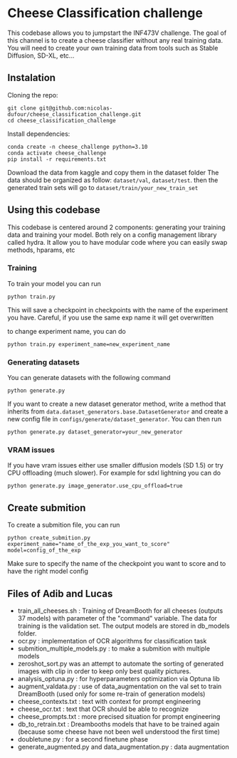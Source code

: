 # Cheese Classification challenge
This codebase allows you to jumpstart the INF473V challenge.
The goal of this channel is to create a cheese classifier without any real training data.
You will need to create your own training data from tools such as Stable Diffusion, SD-XL, etc...

## Instalation

Cloning the repo:
```
git clone git@github.com:nicolas-dufour/cheese_classification_challenge.git
cd cheese_classification_challenge
```
Install dependencies:
```
conda create -n cheese_challenge python=3.10
conda activate cheese_challenge
pip install -r requirements.txt
```

Download the data from kaggle and copy them in the dataset folder
The data should be organized as follow: ```dataset/val```, ```dataset/test```. then the generated train sets will go to ```dataset/train/your_new_train_set```

## Using this codebase
This codebase is centered around 2 components: generating your training data and training your model.
Both rely on a config management library called hydra. It allow you to have modular code where you can easily swap methods, hparams, etc

### Training

To train your model you can run 

```
python train.py
```

This will save a checkpoint in checkpoints with the name of the experiment you have. Careful, if you use the same exp name it will get overwritten

to change experiment name, you can do

```
python train.py experiment_name=new_experiment_name
```

### Generating datasets
You can generate datasets with the following command

```
python generate.py
```

If you want to create a new dataset generator method, write a method that inherits from `data.dataset_generators.base.DatasetGenerator` and create a new config file in `configs/generate/dataset_generator`.
You can then run

```
python generate.py dataset_generator=your_new_generator
```

### VRAM issues
If you have vram issues either use smaller diffusion models (SD 1.5) or try CPU offloading (much slower). For example for sdxl lightning you can do

```
python generate.py image_generator.use_cpu_offload=true
```

## Create submition
To create a submition file, you can run 
```
python create_submition.py experiment_name="name_of_the_exp_you_want_to_score" model=config_of_the_exp
```

Make sure to specify the name of the checkpoint you want to score and to have the right model config


## Files of Adib and Lucas

* train_all_cheeses.sh : Training of DreamBooth for all cheeses (outputs 37 models) with parameter of the "command" variable. The data for training is the validation set. The output models are stored in db_models folder.
* ocr.py : implementation of OCR algorithms for classification task
* submition_multiple_models.py : to make a submition with multiple models
* zeroshot_sort.py was an attempt to automate the sorting of generated images with clip in order to keep only best quality pictures.
* analysis_optuna.py : for hyperparameters optimization via Optuna lib
* augment_valdata.py :  use of data_augmentation on the val set to train DreamBooth (used only for some re-train of generation models)
* cheese_contexts.txt : text with context for prompt engineering
* cheese_ocr.txt : text that OCR should be able to recognize
* cheese_prompts.txt : more precised situation for prompt engineering
* db_to_retrain.txt : Dreambooths models that have to be trained again (because some cheese have not been well understood the first time)
* doubletune.py : for a second finetune phase
* generate_augmented.py and data_augmentation.py : data augmentation
